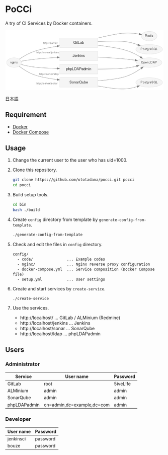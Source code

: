 PoCCi
=====

A try of CI Services by Docker containers.

![Services](./services-gitlab.png)

[日本語](./README.ja.md)

Requirement
-----------
*   [Docker](https://www.docker.com/)
*   [Docker Compose](https://github.com/docker/compose/)

Usage
-----
1.  Change the current user to the user who has uid=1000.

2.  Clone this repository.

    ```bash
    git clone https://github.com/ototadana/pocci.git pocci
    cd pocci
    ```

3.  Build setup tools.

    ```bash
    cd bin
    bash ./build
    ```

4.  Create `config` directory from template by `generate-config-from-template`.

    ```bash
    ./generate-config-from-template
    ```

5.  Check and edit the files in `config` directory.

    ```
    config/
      - code/               ... Example codes
      - nginx/              ... Nginx reverse proxy configuration
      - docker-compose.yml  ... Service composition (Docker Compose file)
      - setup.yml           ... User settings
    ```

6.  Create and start services by `create-service`.

    ```bash
    ./create-service
    ```

7.  Use the services.

    *   http://localhost/ ... GitLab / ALMinium (Redmine)
    *   http://localhost/jenkins ... Jenkins
    *   http://localhost/sonar ... SonarQube
    *   http://localhost/ldap ... phpLDAPadmin

Users
--------------
### Administrator
Service      | User name                  | Password
------------ | -------------------------- | --------
GitLab       | root                       | 5iveL!fe
ALMinium     | admin                      | admin
SonarQube    | admin                      | admin
phpLDAPadmin | cn=admin,dc=example,dc=com | admin

### Developer
User name  | Password
---------- | --------
jenkinsci  | password
bouze      | password
